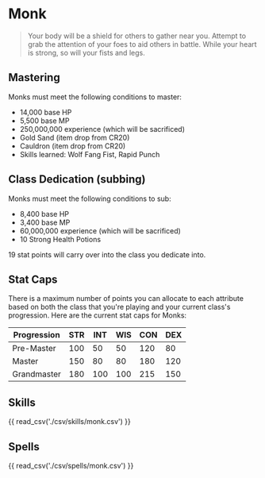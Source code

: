 # Monk

> Your body will be a shield for others to gather near you. Attempt to grab the attention of your foes to aid others in battle. While your heart is strong, so will your fists and legs.

## Mastering

Monks must meet the following conditions to master:

- 14,000 base HP
- 5,500 base MP
- 250,000,000 experience (which will be sacrificed)
- Gold Sand (item drop from CR20)
- Cauldron (item drop from CR20)
- Skills learned: Wolf Fang Fist, Rapid Punch

## Class Dedication (subbing)

Monks must meet the following conditions to sub:

- 8,400 base HP
- 3,400 base MP
- 60,000,000 experience (which will be sacrificed)
- 10 Strong Health Potions

19 stat points will carry over into the class you dedicate into.

## Stat Caps

There is a maximum number of points you can allocate to each attribute based on both the class that you're playing and your current class's progression. Here are the current stat caps for Monks:

| Progression | STR | INT | WIS | CON | DEX |
| ----------- | --- | --- | --- | --- | --- |
| Pre-Master  | 100 | 50  | 50  | 120 | 80  |
| Master      | 150 | 80  | 80  | 180 | 120 |
| Grandmaster | 180 | 100 | 100 | 215 | 150 |

## Skills

{{ read_csv('./csv/skills/monk.csv') }}

## Spells

{{ read_csv('./csv/spells/monk.csv') }}
